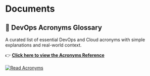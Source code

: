 # Documents

## 📘 DevOps Acronyms Glossary

A curated list of essential DevOps and Cloud acronyms with simple explanations and real-world context.

👉 **[Click here to view the Acronyms Reference](https://github.com/harshitS3/Documents/blob/main/Devops/Acronyms.md)**  
&nbsp;  
[![Read Acronyms](https://img.shields.io/badge/View-Acronyms-blue?style=for-the-badge&logo=github)](https://github.com/harshitS3/Documents/blob/main/Devops/Acronyms.md)
